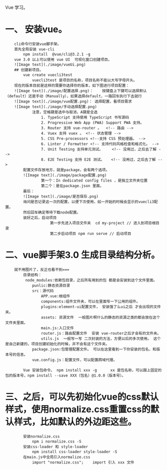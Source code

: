 Vue 学习。
 # 一、 安装vue。
        cli命令行安装vue脚手架。
        首先全局安装 vue-cli 
            npm install  @vue/cli@3.2.1 -g
        vue 3.0 以上可以使用 vue UI  可视化窗口创建项目。
        ![Image text](./image/vueUi.png)
        ## 创建新项目。
            vue create vuecli3test
                vuecli3test 是项目的名称，项目名称不能以大写字母开头。
        现在的版本目前是这样的需要你选择你的版本，如下图进行项目配置：
        ![Image text](./image/配置选择.png)：    按键盘上下键可以选择默认（default）还是手动（Manually），如果选择default，一路回车执行下去就行
        ![Image text](./image/vue配置.png)： 选择配置，看项目需求
        ![Image text](./image/手动选择配置.png)
                注意，空格键是选中与取消，A键是全选
                    1. TypeScript 支持使用 TypeScript 书写源码
                    2. Progressive Web App (PWA) Support PWA 支持。
                    3. Router 支持 vue-router 。  <!-- 路由 -->
                    4. Vuex 支持 vuex 。 <!-- 状态管理 -->
                    5. CSS Pre-processors <!--支持 CSS 预处理器。 -->
                    6. Linter / Formatter <!-- 支持代码风格检查和格式化。 -->
                    7. Unit Testing 支持单元测试。    <!-- 没用过，之后去了解 -->
                    8. E2E Testing 支持 E2E 测试。   <!-- 没用过，之后去了解 -->
            配置文件存放地方，就是package，会有两个选项。
            ![Image text](./image/package配置.png)
                    第一个：In dedicated config files ，是独立文件夹位置
                    第二个：是在package.json 里面。
            最后：
            ![Image text](./image/是否保存.png)
            询问是否记录这一次的配置，以便下次使用，如一开始的时候会显示的vuecli3配置。
            然后回车确定等待下载node配置。
            装好之后，启动项目
                        第一步先进入项目文件夹  cd my-project // 进入到项目根目录
                        第二步启动项目 npm run serve // 启动项目

  # 二、vue脚手架3.0 生成目录结构分析。
        就不用图片了，反正也看不到===
            目录结构：
             node_modules:依赖包目录，之后所有用到的包 都是会安装到这个文件里面。
                punlic:静态资源目录
                src：源代码
                    APP.vue:根组件
                    components:组件文件夹，可以在里面写一下公用的组件。
                    plugins:element-ui配置文件， 安装饿了么ui之后 才会出现的文件夹。
                    assets: 资源文件  一般图片啊什么的静态的资源之类的都会放在这个文件夹里面。
                    main.js:入口文件    
                    router.js：路由配置文件  安装 vue-router之后才会有的文件夹。
                    utils.js  一般写一写 二次封装的方法，方便以后的多次使用。 这个是自己新建的，项目创建初始化的时候，并不会有这个文件夹。
                package.json:包管理配置文件。 可以在这里看到一下你安装的包名，和版本号的信息。
                vue.config.js：配置文件，可以配置跨域代理。

            Vue 安装包命令， npm install xxx -g      xx 是包名称，可以跟上固定的包的版本号，npm install --save XXX（包名）@1.0.0（版本号）。


     
   # 三、之后，可以先初始化vue的css默认样式，使用normalize.css重置css的默认样式，比如默认的外边距这些。
            安装normalize.css 
                npm i normalize.css -S
            安装css-loader 和 style-loader
                npm install css-loader style-loader -S
            在main.js中全局引入normalize.css
                import "normalize.css";    import 引入 xxx 文件